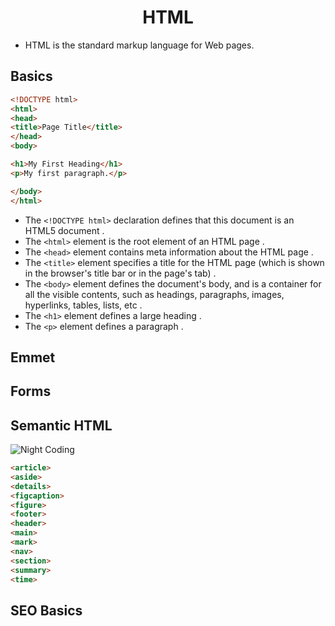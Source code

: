 <h1 align="center">HTML</h1>

- HTML is the standard markup language for Web pages.

## Basics

```html
<!DOCTYPE html>
<html>
<head>
<title>Page Title</title>
</head>
<body>

<h1>My First Heading</h1>
<p>My first paragraph.</p>

</body>
</html>
```

* The ```<!DOCTYPE html>``` declaration defines that this document is an HTML5 document .
* The ```<html>``` element is the root element of an HTML page .
* The ```<head>``` element contains meta information about the HTML page .
* The ```<title>``` element specifies a title for the HTML page (which is shown in the browser's title bar or in the page's tab) .
* The ```<body>``` element defines the document's body, and is a container for all the visible contents, such as headings, paragraphs, images, hyperlinks, tables, lists, etc .
* The ```<h1>``` element defines a large heading .
* The ```<p>``` element defines a paragraph .
  
  
## Emmet 
## Forms
## Semantic HTML

<img alt="Night Coding" src="https://www.w3schools.com/html/img_sem_elements.gif" align="center"/>

```html
<article>
<aside>
<details>
<figcaption>
<figure>
<footer>
<header>
<main>
<mark>
<nav>
<section>
<summary>
<time>
```

## SEO Basics
